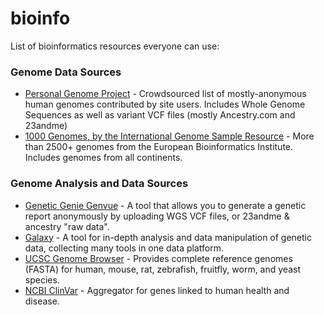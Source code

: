 # bioinfo
List of bioinformatics resources everyone can use:

### Genome Data Sources

* [Personal Genome Project](https://my.pgp-hms.org/public_genetic_data) - Crowdsourced list of mostly-anonymous human genomes contributed by site users. Includes Whole Genome Sequences as well as variant VCF files (mostly Ancestry.com and 23andme)
* [1000 Genomes, by the International Genome Sample Resource](ftp://ftp.1000genomes.ebi.ac.uk/vol1/ftp/) - More than 2500+ genomes from the European Bioinformatics Institute. Includes genomes from all continents.

### Genome Analysis and Data Sources

* [Genetic Genie Genvue](https://genvue.geneticgenie.org/) - A tool that allows you to generate a genetic report anonymously by uploading WGS VCF files, or 23andme & ancestry "raw data".
* [Galaxy](https://usegalaxy.org/) - A tool for in-depth analysis and data manipulation of genetic data, collecting many tools in one data platform.
* [UCSC Genome Browser](https://genome-asia.ucsc.edu/cgi-bin/hgGateway) - Provides complete reference genomes (FASTA) for human, mouse, rat, zebrafish, fruitfly, worm, and yeast species.
* [NCBI ClinVar](https://www.ncbi.nlm.nih.gov/clinvar/) - Aggregator for genes linked to human health and disease.
